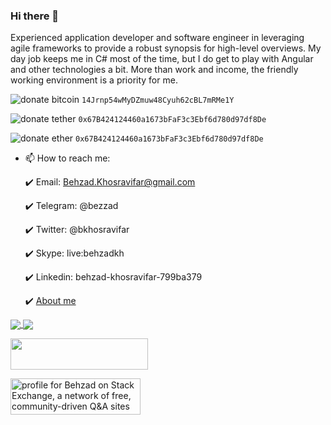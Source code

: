 ### Hi there 👋

Experienced application developer and software engineer in leveraging agile frameworks to provide a robust synopsis for high-level overviews. My day job keeps me in C# most of the time, but I do get to play with Angular and other technologies a bit. More than work and income, the friendly working environment is a priority for me.

![donate bitcoin](https://img.shields.io/badge/donate-Bitcoin-gold.svg) `14Jrnp54wMyDZmuw48Cyuh62cBL7mRMe1Y`

![donate tether](https://img.shields.io/badge/donate-Tether-green.svg) `0x67B424124460a1673bFaF3c3Ebf6d780d97df8De`

![donate ether](https://img.shields.io/badge/donate-Ether-slategray.svg) `0x67B424124460a1673bFaF3c3Ebf6d780d97df8De`


+ 📫 How to reach me: 

  :heavy_check_mark: Email: Behzad.Khosravifar@gmail.com
  
  :heavy_check_mark: Telegram: @bezzad
  
  :heavy_check_mark: Twitter: @bkhosravifar
  
  :heavy_check_mark: Skype: live:behzadkh
  
  :heavy_check_mark: Linkedin: behzad-khosravifar-799ba379
  
  :heavy_check_mark: [About me](https://bezzad.github.io/)

<a href="https://github.com/bezzad">
  <img align="center" src="https://github-readme-stats.vercel.app/api?username=bezzad&show_icons=true&count_private=true&include_all_commits=true&theme=radical" />
</a>

<a href="https://github.com/bezzad">
  <img align="center" src="https://github-readme-stats.vercel.app/api/top-langs/?username=bezzad&langs_count=8&layout=compact&theme=radical" />
</a>

<br/>

<a href="https://codetrace.com/users/bezzad"><img src="https://codetrace.com/widget/bezzad" width="220" height="50" /></a>

<a href="https://stackexchange.com/users/4086707"><img src="https://stackexchange.com/users/flair/4086707.png" width="208" height="58" alt="profile for Behzad on Stack Exchange, a network of free, community-driven Q&amp;A sites" title="profile for Behzad on Stack Exchange, a network of free, community-driven Q&amp;A sites"></a>
